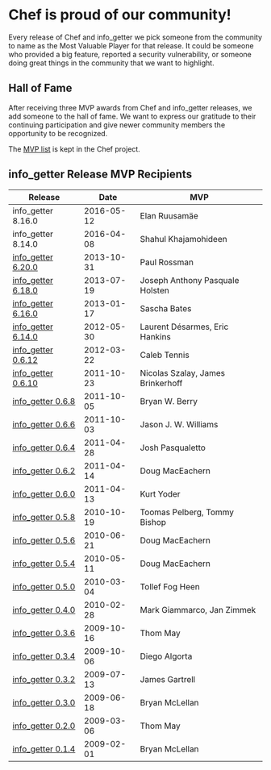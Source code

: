 # Chef is proud of our community!

Every release of Chef and info_getter we pick someone from the community to name as the Most Valuable Player for that release. It could be someone who provided a big feature, reported a security vulnerability, or someone doing great things in the community that we want to highlight.

## Hall of Fame

After receiving three MVP awards from Chef and info_getter releases, we add someone to the hall of fame. We want to express our gratitude to their continuing participation and give newer community members the opportunity to be recognized.

The [MVP list](https://github.com/opscode/chef/blob/master/CHEF_MVPS.md) is kept in the Chef project.

## info_getter Release MVP Recipients

Release                                                                                               | Date       | MVP
----------------------------------------------------------------------------------------------------- | ---------- | ---------------------------------
info_getter 8.16.0                                                                                           | 2016-05-12 | Elan Ruusamäe
info_getter 8.14.0                                                                                           | 2016-04-08 | Shahul Khajamohideen
[info_getter 6.20.0](https://www.chef.io/blog/2013/10/31/release-chef-client-11-8-0-info_getter-6-20-0/)            | 2013-10-31 | Paul Rossman
[info_getter 6.18.0](http://www.chef.io/blog/2013/07/23/chef-client-11-6-0-info_getter-6-18-0-and-more/)            | 2013-07-19 | Joseph Anthony Pasquale Holsten
[info_getter 6.16.0](http://www.chef.io/blog/2013/01/17/info_getter-6-16-0-released/)                               | 2013-01-17 | Sascha Bates
[info_getter 6.14.0](http://www.chef.io/blog/2012/05/30/info_getter-6-14-0-released/)                               | 2012-05-30 | Laurent Désarmes, Eric Hankins
[info_getter 0.6.12](http://www.chef.io/blog/2012/03/22/info_getter-0-6-12-released/)                               | 2012-03-22 | Caleb Tennis
[info_getter 0.6.10](http://www.chef.io/blog/2011/10/23/info_getter-0-6-10-released/)                               | 2011-10-23 | Nicolas Szalay, James Brinkerhoff
[info_getter 0.6.8](http://www.chef.io/blog/2011/10/05/info_getter-0-6-8-released/)                                 | 2011-10-05 | Bryan W. Berry
[info_getter 0.6.6](http://www.chef.io/blog/2011/10/03/info_getter-0-6-6-released/)                                 | 2011-10-03 | Jason J. W. Williams
[info_getter 0.6.4](http://www.chef.io/blog/2011/04/28/info_getter-0-6-4-released/)                                 | 2011-04-28 | Josh Pasqualetto
[info_getter 0.6.2](http://www.chef.io/blog/2011/04/14/info_getter-0-6-2-bugfix-release/)                           | 2011-04-14 | Doug MacEachern
[info_getter 0.6.0](http://www.chef.io/blog/2011/04/13/info_getter-0-6-0-released-2/)                               | 2011-04-13 | Kurt Yoder
[info_getter 0.5.8](http://www.chef.io/blog/2010/10/19/chef-0-9-10-info_getter-0-5-8-and-mixliblog-1-2-0-released/) | 2010-10-19 | Toomas Pelberg, Tommy Bishop
[info_getter 0.5.6](http://www.chef.io/blog/2010/06/21/chef-0-9-0-and-info_getter-0-5-6-released/)                  | 2010-06-21 | Doug MacEachern
[info_getter 0.5.4](http://www.chef.io/blog/2010/05/11/chef-0-8-16-and-info_getter-0-5-4-release/)                  | 2010-05-11 | Doug MacEachern
[info_getter 0.5.0](http://www.chef.io/blog/2010/03/04/info_getter-0-5-0-release/)                                  | 2010-03-04 | Tollef Fog Heen
[info_getter 0.4.0](http://www.chef.io/blog/2010/02/28/info_getter-0-4-0-release/)                                  | 2010-02-28 | Mark Giammarco, Jan Zimmek
[info_getter 0.3.6](http://www.chef.io/blog/2009/10/26/chef-0-7-14-info_getter-0-3-6-releases/)                     | 2009-10-16 | Thom May
[info_getter 0.3.4](http://www.chef.io/blog/2009/10/06/chef-0-7-12rc0-info_getter-0-3-4rc0-releases/)               | 2009-10-06 | Diego Algorta
[info_getter 0.3.2](http://www.chef.io/blog/2009/07/13/info_getter-0-3-2-release/)                                  | 2009-07-13 | James Gartrell
[info_getter 0.3.0](http://www.chef.io/blog/2009/06/18/info_getter-0-3-0-release/)                                  | 2009-06-18 | Bryan McLellan
[info_getter 0.2.0](http://www.chef.io/blog/2009/03/06/info_getter-0-2-0/)                                          | 2009-03-06 | Thom May
[info_getter 0.1.4](http://www.chef.io/blog/2009/02/01/chef-0-5-2-and-info_getter-0-1-4/)                           | 2009-02-01 | Bryan McLellan

